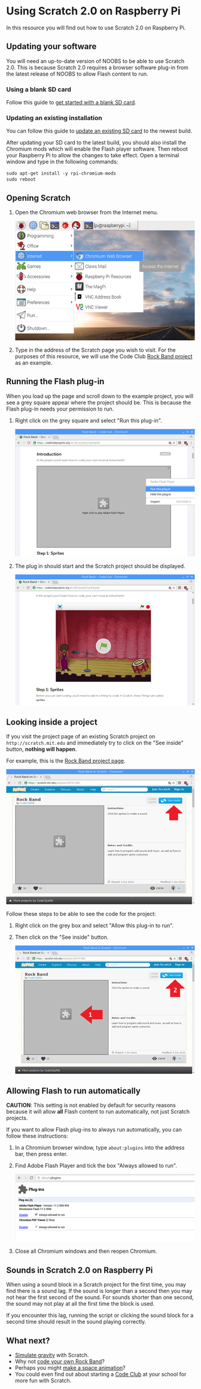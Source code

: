 # Using Scratch 2.0 on Raspberry Pi

In this resource you will find out how to use Scratch 2.0 on Raspberry Pi.

## Updating your software

You will need an up-to-date version of NOOBS to be able to use Scratch 2.0. This is because Scratch 2.0 requires a browser software plug-in from the latest release of NOOBS to allow Flash content to run.

### Using a blank SD card

Follow this guide to [get started with a blank SD card](https://www.raspberrypi.org/learning/software-guide/quickstart/).

### Updating an existing installation
You can follow this guide to [update an existing SD card](https://www.raspberrypi.org/learning/software-guide/update-sd-card/) to the newest build.

After updating your SD card to the latest build, you should also install the Chromium mods which will enable the Flash player software. Then reboot your Raspberry Pi to allow the changes to take effect. Open a terminal window and type in the following commands:

```
sudo apt-get install -y rpi-chromium-mods
sudo reboot
```

## Opening Scratch
1. Open the Chromium web browser from the Internet menu.

	![Opening Chromium](images/open-chromium.png)

2. Type in the address of the Scratch page you wish to visit. For the purposes of this resource, we will use the Code Club [Rock Band project](https://www.codeclubprojects.org/en-GB/scratch/) as an example.

## Running the Flash plug-in

When you load up the page and scroll down to the example project, you will see a grey square appear where the project should be. This is because the Flash plug-in needs your permission to run.

1. Right click on the grey square and select "Run this plug-in".

	![Running the plug-in](images/run-this-plugin.png)

2. The plug in should start and the Scratch project should be displayed.

	![Scratch works](images/scratch-works.png)

## Looking inside a project

If you visit the project page of an existing Scratch project on `http://scratch.mit.edu` and immediately try to click on the "See inside" button, **nothing will happen**. 

For example, this is the [Rock Band project page](https://scratch.mit.edu/projects/26741186/).

![Scratch project](images/scratch-project.png)

Follow these steps to be able to see the code for the project:

1. Right click on the grey box and select "Allow this plug-in to run".
2. Then click on the "See inside" button.

	![Enable plug-in first](images/enable-plugin-first.png)

## Allowing Flash to run automatically

**CAUTION**: This setting is not enabled by default for security reasons because it will allow **all** Flash content to run automatically, not just Scratch projects. 

If you want to allow Flash plug-ins to always run automatically, you can follow these instructions:

1. In a Chromium browser window, type `about:plugins` into the address bar, then press enter.
2. Find Adobe Flash Player and tick the box "Always allowed to run".

	![About plug-ins](images/about-plugins.png)
	
3. Close all Chromium windows and then reopen Chromium.


## Sounds in Scratch 2.0 on Raspberry Pi

When using a sound block in a Scratch project for the first time, you may find there is a sound lag. If the sound is longer than a second then you may not hear the first second of the sound. For sounds shorter than one second, the sound may not play at all the first time the block is used. 

If you encounter this lag, running the script or clicking the sound block for a second time should result in the sound playing correctly.


## What next?
* [Simulate gravity](https://www.raspberrypi.org/learning/gravity-simulator/) with Scratch.
* Why not [code your own Rock Band](https://www.codeclubprojects.org/en-GB/scratch/rock-band/)?
* Perhaps you might [make a space animation](https://www.codeclubprojects.org/en-GB/scratch/lost-in-space/)? 
* You could even find out about starting a [Code Club](https://www.codeclub.org.uk/) at your school for more fun with Scratch.
